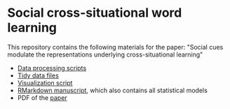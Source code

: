 Social cross-situational word learning
===

This repository contains the following materials for the paper: "Social cues modulate the representations underlying cross-situational learning"

  * [Data processing scripts](https://github.com/kemacdonald/soc_xsit/tree/master/data)
  * [Tidy data files](https://github.com/kemacdonald/soc_xsit/tree/master/data/3_final-processed) 
  * [Visualization script](analysis/3_soc-xsit-plots.Rmd) 
  * [RMarkdown manuscript](paper/soc-xsit-elsevier.Rmd), which also contains all statistical models
  * PDF of the [paper](paper/myf_cogpsych_2017.pdf)
